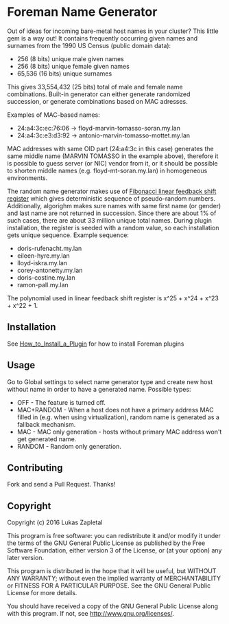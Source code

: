 # Foreman Name Generator

Out of ideas for incoming bare-metal host names in your cluster? This little
gem is a way out! It contains frequently occurring given names and surnames
from the 1990 US Census (public domain data):

* 256 (8 bits) unique male given names
* 256 (8 bits) unique female given names
* 65,536 (16 bits) unique surnames

This gives 33,554,432 (25 bits) total of male and female name combinations.
Built-in generator can either generate randomized succession, or generate
combinations based on MAC adresses.

Examples of MAC-based names:

* 24:a4:3c:ec:76:06 -> floyd-marvin-tomasso-soran.my.lan
* 24:a4:3c:e3:d3:92 -> antonio-marvin-tomasso-mottet.my.lan

MAC addresses with same OID part (24:a4:3c in this case) generates the same
middle name (MARVIN TOMASSO in the example above), therefore it is possible to
guess server (or NIC) vendor from it, or it should be possible to shorten
middle names (e.g. floyd-mt-soran.my.lan) in homogeneous environments.

The random name generator makes use of [Fibonacci linear feedback shift
register](https://en.wikipedia.org/wiki/Linear_feedback_shift_register) which
gives deterministic sequence of pseudo-random numbers. Additionally, algorighm
makes sure names with same first name (or gender) and last name are not
returned in succession. Since there are about 1% of such cases, there are
about 33 million unique total names. During plugin installation, the register
is seeded with a random value, so each installation gets unique sequence.
Example sequence:

* doris-rufenacht.my.lan
* eileen-hyre.my.lan
* lloyd-iskra.my.lan
* corey-antonetty.my.lan
* doris-costine.my.lan
* ramon-pall.my.lan

The polynomial used in linear feedback shift register is x^25 + x^24 + x^23 + x^22 + 1.

## Installation

See [How_to_Install_a_Plugin](http://projects.theforeman.org/projects/foreman/wiki/How_to_Install_a_Plugin)
for how to install Foreman plugins

## Usage

Go to Global settings to select name generator type and create new host
without name in order to have a generated name. Possible types:

* OFF - The feature is turned off.
* MAC+RANDOM - When a host does not have a primary address MAC filled in (e.g. when using virtualization), random name is generated as a fallback mechanism.
* MAC - MAC only generation - hosts without primary MAC address won't get generated name.
* RANDOM - Random only generation.

## Contributing

Fork and send a Pull Request. Thanks!

## Copyright

Copyright (c) 2016 Lukas Zapletal

This program is free software: you can redistribute it and/or modify
it under the terms of the GNU General Public License as published by
the Free Software Foundation, either version 3 of the License, or
(at your option) any later version.

This program is distributed in the hope that it will be useful,
but WITHOUT ANY WARRANTY; without even the implied warranty of
MERCHANTABILITY or FITNESS FOR A PARTICULAR PURPOSE.  See the
GNU General Public License for more details.

You should have received a copy of the GNU General Public License
along with this program.  If not, see <http://www.gnu.org/licenses/>.

